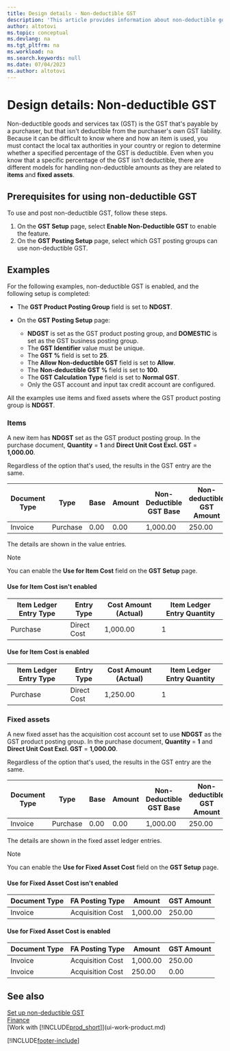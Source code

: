 ```yaml
---
title: Design details - Non-deductible GST
description: 'This article provides information about non-deductible goods and services tax (GST) that''s payable by a purchaser, but that isn''t deductible from the purchaser''s own GST liability.'
author: altotovi
ms.topic: conceptual
ms.devlang: na
ms.tgt_pltfrm: na
ms.workload: na
ms.search.keywords: null
ms.date: 07/04/2023
ms.author: altotovi
---
```


# <a name="design-details-non-deductible-vat"></a>Design details: Non-deductible GST

Non-deductible goods and services tax (GST) is the GST that's payable by a purchaser, but that isn't deductible from the purchaser's own GST liability. Because it can be difficult to know where and how an item is used, you must contact the local tax authorities in your country or region to determine whether a specified percentage of the GST is deductible. Even when you know that a specific percentage of the GST isn't deductible, there are different models for handling non-deductible amounts as they are related to **items** and **fixed assets**.

## <a name="prerequisites-for-using-non-deductible-vat"></a>Prerequisites for using non-deductible GST

To use and post non-deductible GST, follow these steps.

1. On the **GST Setup** page, select **Enable Non-Deductible GST** to enable the feature.
2. On the **GST Posting Setup** page, select which GST posting groups can use non-deductible GST.

## <a name="examples"></a>Examples

For the following examples, non-deductible GST is enabled, and the following setup is completed:

- The **GST Product Posting Group** field is set to **NDGST**.
- On the **GST Posting Setup** page:

    - **NDGST** is set as the GST product posting group, and **DOMESTIC** is set as the GST business posting group.
    - The **GST Identifier** value must be unique.
    - The **GST %** field is set to **25**.
    - The **Allow Non-deductible GST** field is set to **Allow**.
    - The **Non-deductible GST %** field is set to **100**.
    - The **GST Calculation Type** field is set to **Normal GST**.
    - Only the GST account and input tax credit account are configured.

All the examples use items and fixed assets where the GST product posting group is **NDGST**.

### <a name="items"></a>Items

A new item has **NDGST** set as the GST product posting group. In the purchase document, **Quantity** = **1** and **Direct Unit Cost Excl. GST** = **1,000.00**.

Regardless of the option that's used, the results in the GST entry are the same.

| Document Type | Type | Base | Amount | Non-Deductible GST Base | Non-deductible GST Amount |
|---|---|---|---|---|---|
| Invoice | Purchase | 0.00 | 0.00 | 1,000.00 | 250.00 |

The details are shown in the value entries.

> [!NOTE]
> You can enable the **Use for Item Cost** field on the **GST Setup** page.

#### <a name="use-for-item-cost-isnt-enabled"></a>Use for Item Cost isn't enabled

| Item Ledger Entry Type | Entry Type | Cost Amount (Actual) | Item Ledger Entry Quantity |
|---|---|---|---|
| Purchase | Direct Cost | 1,000.00 | 1 |

#### <a name="use-for-item-cost-is-enabled"></a>Use for Item Cost is enabled

| Item Ledger Entry Type | Entry Type | Cost Amount (Actual) | Item Ledger Entry Quantity |
|---|---|---|---|
| Purchase | Direct Cost | 1,250.00 | 1 |

### <a name="fixed-assets"></a>Fixed assets

A new fixed asset has the acquisition cost account set to use **NDGST** as the GST product posting group. In the purchase document, **Quantity** = **1** and **Direct Unit Cost Excl. GST** = **1,000.00**.

Regardless of the option that's used, the results in the GST entry are the same.

| Document Type | Type | Base | Amount | Non-Deductible GST Base | Non-deductible GST Amount |
|---|---|---|---|---|---|
| Invoice | Purchase | 0.00 | 0.00 | 1,000.00 | 250.00 |

The details are shown in the fixed asset ledger entries.

> [!NOTE]
> You can enable the **Use for Fixed Asset Cost** field on the **GST Setup** page.

#### <a name="use-for-fixed-asset-cost-isnt-enabled"></a>Use for Fixed Asset Cost isn't enabled

| Document Type | FA Posting Type | Amount | GST Amount |
|---|---|---|---|
| Invoice | Acquisition Cost | 1,000.00 | 250.00 |

#### <a name="use-for-fixed-asset-cost-is-enabled"></a>Use for Fixed Asset Cost is enabled

| Document Type | FA Posting Type | Amount | GST Amount |
|---|---|---|---|
| Invoice | Acquisition Cost | 1,000.00 | 250.00 |
| Invoice | Acquisition Cost | 250.00 | 0.00 |

## <a name="see-also"></a>See also

[Set up non-deductible GST](finance-setup-nondeductible-vat.md)  
[Finance](finance.md)  
[Work with [!INCLUDE[prod_short](includes/prod_short.md)]](ui-work-product.md)

[!INCLUDE[footer-include](includes/footer-banner.md)]
